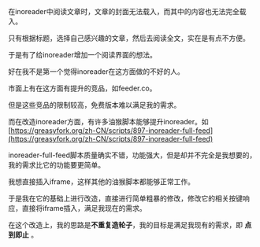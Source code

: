 在inoreader中阅读文章时，文章的封面无法载入，而其中的内容也无法完全载入。

只有根据标题，选择自己感兴趣的文章，然后去阅读全文，实在是有点不方便。

于是有了给inoreader增加一个阅读界面的想法。

好在我不是第一个觉得inoreader在这方面做的不好的人。

市面上有在这方面有提升的竞品，如feeder.co。

但是这些竞品的限制较高，免费版本难以满足我的需求。

而在改造inoreader方面，有许多油猴脚本能够提升inoreader。如 [https://greasyfork.org/zh-CN/scripts/897-inoreader-full-feed](https://greasyfork.org/zh-CN/scripts/897-inoreader-full-feed)

inoreader-full-feed脚本质量确实不错，功能强大，但是却并不完全是我想要的，我的需求比它的功能要更简单。

我想直接插入iframe，这样其他的油猴脚本都能够正常工作。

于是我在它的基础上进行改造，直接进行简单粗暴的修改，修改它的相关按键响应，直接将iframe插入，满足我现在的需求。

在这个改造上，我的思路是**不重复造轮子**，我的目标是满足我现有的需求，即 **点到即止** 。